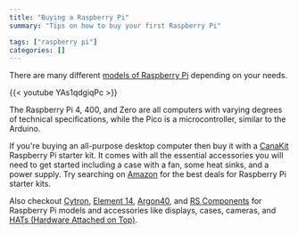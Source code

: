 ```yaml
---
title: "Buying a Raspberry Pi"
summary: "Tips on how to buy your first Raspberry Pi"

tags: ["raspberry pi"]
categories: []
---
```


There are many different [models of Raspberry Pi](https://www.raspberrypi.org/products/) depending on your needs.

{{< youtube YAs1qdgiqPc >}}

The Raspberry Pi 4, 400, and Zero are all computers with varying degrees of technical specifications, while the Pico is a microcontroller, similar to the Arduino.

If you're buying an all-purpose desktop computer then buy it with a [CanaKit](https://www.canakit.com/) Raspberry Pi starter kit. It comes with all the essential accessories you will need to get started including a case with a fan, some heat sinks, and a power supply. Try searching on [Amazon](https://www.amazon.sg/) for the best deals for Raspberry Pi starter kits.

Also checkout [Cytron](https://sg.cytron.io/c-raspberry-pi), [Element 14](https://sg.element14.com/buy-raspberry-pi), [Argon40](https://www.argon40.com/), and [RS Components](https://sg.rs-online.com/web/c/raspberry-pi-arduino-development-tools/raspberry-pi-shop/) for Raspberry Pi models and accessories like displays, cases, cameras, and [HATs (Hardware Attached on Top)](https://www.raspberrypi.org/blog/introducing-raspberry-pi-hats/).

